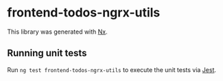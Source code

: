 # frontend-todos-ngrx-utils

This library was generated with [Nx](https://nx.dev).

## Running unit tests

Run `ng test frontend-todos-ngrx-utils` to execute the unit tests via [Jest](https://jestjs.io).
